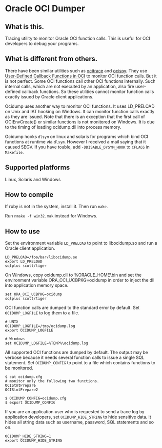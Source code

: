 Oracle OCI Dumper
=================

What is this.
---------------

Tracing utility to monitor Oracle OCI function calls.
This is useful for OCI developers to debug your programs.

What is different from others.
------------------------------

There have been similar utilities such as [ocitrace][1] and
[ocispy][2]. They use [User-Defined Callback Functions in OCI][3] to
monitor OCI function calls. But it is not perfect. Some OCI functions
call other OCI functions internally. Such internal calls, which are
not executed by an application, also fire user-defined callback
functions. So these utilities cannot monitor function calls exactly
issued by Oracle client applications.

Ocidump uses another way to monitor OCI functions. It uses LD_PRELOAD
on Unix and IAT hooking on Windows. It can monitor function calls
exactly as they are issued. Note that there is an exception that the
first call of OCIEnvCreate() or similar functions is not monitored on
Windows. It is due to the timing of loading ocidump.dll into process
memory.

Ocidump hooks `dlsym` on linux and solaris for programs which bind
OCI functions at runtime via `dlsym`. However I received a mail saying
that it caused SEGV. If you have touble, add `-DDISABLE_DYSYM_HOOK`
to `CFLAGS` in `Makefile`.

Supported platforms
-------------------

Linux, Solaris and Windows

How to compile
--------------

If ruby is not in the system, install it. Then run `make`.

Run `nmake -f win32.mak` instead for Windows.

How to use
----------

Set the environment variable `LD_PRELOAD` to point to libocidump.so and
run a Oracle client application.

    LD_PRELOAD=/foo/bar/libocidump.so
    export LD_PRELOAD
    sqlplus scott/tiger

On Windows, copy ocidump.dll to %ORACLE_HOME\bin and set the environment
variable ORA_OCI_UCBPKG=ocidump in order to inject the dll into application
memory space.

    set ORA_OCI_UCBPKG=ocidump
    sqlplus scott/tiger

OCI function calls are dumped to the standard error by default.
Set `OCIDUMP_LOGFILE` to log them to a file.

    # UNIX
    OCIDUMP_LOGFILE=/tmp/ocidump.log
    export OCIDUMP_LOGFILE
    
    # Windows
    set OCIDUMP_LOGFILE=%TEMP%\ocidump.log

All supported OCI functions are dumped by default. The output may be
verbose because it needs several function calls to issue a single SQL
statement. Set `OCIDUMP_CONFIG` to point to a file which contains
functions to be monitored.

    $ cat ocidump.cfg
    # monitor only the following two functions.
    OCIStmtPrepare
    OCIStmtPrepare2
    
    $ OCIDUMP_CONFIG=ocidump.cfg
    $ export OCIDUMP_CONFIG

If you are an application user who is requested to send a trace log by
application developers, set `OCIDUMP_HIDE_STRING` to hide sensitive
data. It hides all string data such as username, password, SQL
statements and so on.

    OCIDUMP_HIDE_STRING=1
    export OCIDUMP_HIDE_STRING

[1]: http://sourceforge.net/projects/ocitrace/
[2]: http://www.reocities.com/ocispy/
[3]: http://download.oracle.com/docs/cd/B28359_01/appdev.111/b28395/oci09adv.htm#i466264
